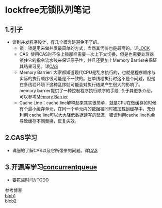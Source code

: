 # lockfree无锁队列笔记  
## 1.引子
- 谈到并发程序设计，有几个概念是避免不了的。
  - 锁：锁是用来做并发最简单的方式，当然其代价也是最高的。详[LOCK](../base/LOCK.md)
  - CAS: 使用CAS时不像上锁那样需要一次上下文切换，但是也需要处理器锁住它的指令流水线来保证原子性，并且还要加上Memory Barrier来保证其结果可见。详[CAS](../base/CAS.md)
  - Memory Barrier: 大家都知道现代CPU是乱序执行的，也就是程序顺序与实际的执行顺序很可能是不一致的。在单线程执行时这不是个问题，但是在多线程环境下这种乱序就可能会对执行结果产生很大的影响了。memory barrier提供了一种控制程序执行顺序的手段, 关于其更多介绍，可以参考[Memory Barrier](http://en.wikipedia.org/wiki/Memory_barrier)
  - Cache Line：cache line解释起来其实很简单，就是CPU在做缓存的时候有个最小缓存单元，在同一个单元内的数据被同时被加载到缓存中，充分利用 cache line可以大大降低数据读写的延迟，错误利用cache line也会导致缓存不同替换，反复失效。 
## 2.CAS学习
- 详细的了解CAS以及它所带来的问题。详[CAS](../base/CAS.md)
## 3.开源库学习[concurrentqueue](https://github.com/cameron314/concurrentqueue)
- 要花些时间//TODO 
  
  
参考博客  
[blob1](http://www.ibm.com/developerworks/cn/aix/library/au-multithreaded_structures2/index.html#list1)  
[blob2](http://www.360doc.com/content/16/1229/11/39496432_618623131.shtml)

